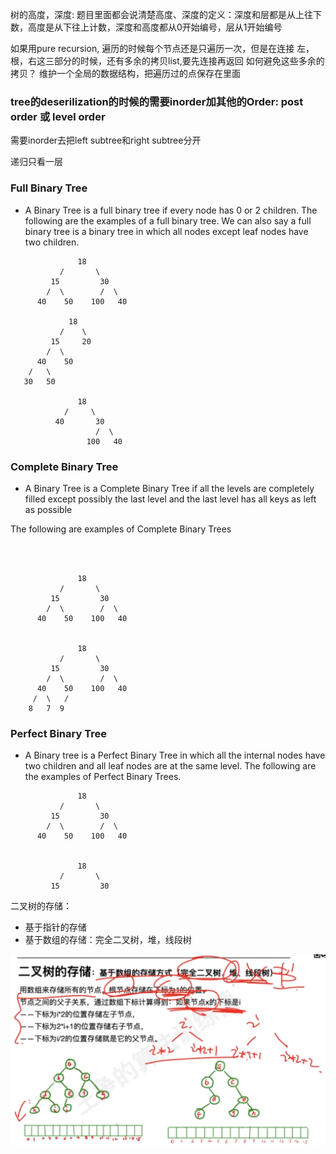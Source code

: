 树的高度，深度: 题目里面都会说清楚高度、深度的定义：深度和层都是从上往下数，高度是从下往上计数，深度和高度都从0开始编号，层从1开始编号

如果用pure recursion, 遍历的时候每个节点还是只遍历一次，但是在连接 左，根，右这三部分的时候，还有多余的拷贝list,要先连接再返回
如何避免这些多余的拷贝？  维护一个全局的数据结构，把遍历过的点保存在里面



### tree的deserilization的时候的需要inorder加其他的Order: post order 或  level order
需要inorder去把left subtree和right subtree分开





递归只看一层

### Full Binary Tree 
- A Binary Tree is a full binary tree if every node has 0 or 2 children. The following are the examples of a full binary tree. We can also say a full binary tree is a binary tree in which all nodes except leaf nodes have two children. 
```
               18
           /       \  
         15         30  
        /  \        /  \
      40    50    100   40

             18
           /    \   
         15     20    
        /  \       
      40    50   
    /   \
   30   50

               18
            /     \  
          40       30  
                   /  \
                 100   40

```

### Complete Binary Tree
-  A Binary Tree is a Complete Binary Tree if all the levels are completely filled except possibly the last level and the last level has all keys as left as possible 

The following are examples of Complete Binary Trees 
```



               18
           /       \  
         15         30  
        /  \        /  \
      40    50    100   40


               18
           /       \  
         15         30  
        /  \        /  \
      40    50    100   40
     /  \   /
    8   7  9 
```

### Perfect Binary Tree
-  A Binary tree is a Perfect Binary Tree in which all the internal nodes have two children and all leaf nodes are at the same level. 
The following are the examples of Perfect Binary Trees. 
```
               18
           /       \  
         15         30  
        /  \        /  \
      40    50    100   40


               18
           /       \  
         15         30  
```


二叉树的存储：
- 基于指针的存储
- 基于数组的存储：完全二叉树，堆，线段树




![alt txt](https://raw.githubusercontent.com/corykingsf/hack-system-design-pixel/main/imgSnipaste_2021-06-23_12-42-22.png)

